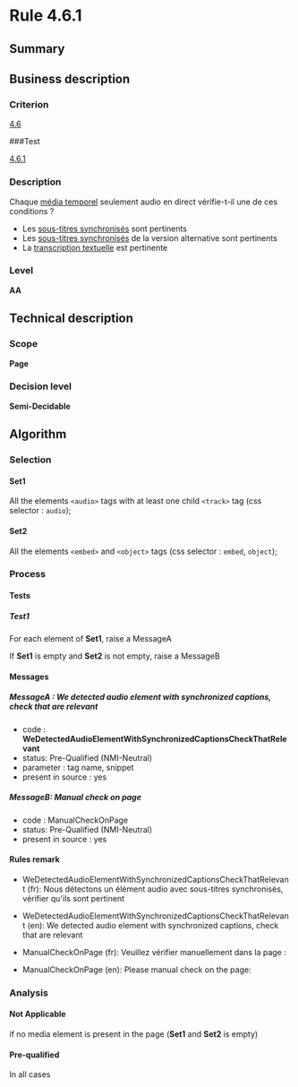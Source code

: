 # Rule 4.6.1

## Summary

## Business description

### Criterion

[4.6](http://references.modernisation.gouv.fr/rgaa/criteres.html#crit-4-6)

###Test

[4.6.1](http://references.modernisation.gouv.fr/rgaa/criteres.html#test-4-6-1)

### Description

Chaque <a href="http://references.modernisation.gouv.fr/rgaa/glossaire.html#mdia-temporel-type-son-vido-et-synchronis">m&eacute;dia temporel</a> seulement audio en direct v&eacute;rifie-t-il une de ces conditions ? 
 
 *  Les <a href="http://references.modernisation.gouv.fr/rgaa/glossaire.html#soustitres-synchroniss-objet-multimdia">sous-titres synchronis&eacute;s</a> sont pertinents 
 *  Les <a href="http://references.modernisation.gouv.fr/rgaa/glossaire.html#soustitres-synchroniss-objet-multimdia">sous-titres synchronis&eacute;s</a> de la version alternative sont pertinents 
 *  La <a href="http://references.modernisation.gouv.fr/rgaa/glossaire.html#transcription-textuelle-media-temporel">transcription textuelle</a> est pertinente 

### Level

**AA**

## Technical description

### Scope

**Page**

### Decision level

**Semi-Decidable**

## Algorithm

### Selection

#### Set1

All the elements `<audio>` tags with at least one child `<track>` tag (css selector : `audio`);

#### Set2

All the elements `<embed>` and `<object>` tags (css selector : `embed`, `object`);

### Process

#### Tests

##### Test1

For each element of **Set1**, raise a MessageA

If **Set1** is empty and **Set2** is not empty, raise a MessageB

#### Messages

##### MessageA : We detected audio element with synchronized captions, check that are relevant

-    code : **WeDetectedAudioElementWithSynchronizedCaptionsCheckThatRelevant** 
-    status: Pre-Qualified (NMI-Neutral)
-    parameter : tag name, snippet
-    present in source : yes

##### MessageB: Manual check on page

-   code : ManualCheckOnPage
-   status: Pre-Qualified (NMI-Neutral)
-   present in source : yes

#### Rules remark

 * WeDetectedAudioElementWithSynchronizedCaptionsCheckThatRelevant (fr): Nous d&eacute;tectons un &eacute;l&eacute;ment audio avec sous-titres synchronis&eacute;s, v&eacute;rifier qu'ils sont pertinent
 * WeDetectedAudioElementWithSynchronizedCaptionsCheckThatRelevant (en): We detected audio element with synchronized captions, check that are relevant

 * ManualCheckOnPage (fr): Veuillez v&eacute;rifier manuellement dans la page :
 * ManualCheckOnPage (en): Please manual check on the page:

### Analysis

#### Not Applicable

if no media element is present in the page (**Set1** and **Set2** is empty)

#### Pre-qualified

In all cases
